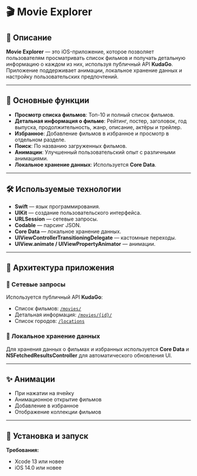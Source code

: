 # 🎬 Movie Explorer

## 📖 Описание

**Movie Explorer** — это iOS-приложение, которое позволяет пользователям просматривать список фильмов и получать детальную информацию о каждом из них, используя публичный API **KudaGo**.  
Приложение поддерживает анимации, локальное хранение данных и настройку пользовательских предпочтений.

---

## 🔑 Основные функции

- **Просмотр списка фильмов**: Топ-10 и полный список фильмов.
- **Детальная информация о фильме**: Рейтинг, постер, заголовок, год выпуска, продолжительность, жанр, описание, актёры и трейлер.
- **Избранное**: Добавление фильмов в избранное и просмотр в отдельном разделе.
- **Поиск**: По названию загруженных фильмов.
- **Анимации**: Улучшенный пользовательский опыт с различными анимациями.
- **Локальное хранение данных**: Используется **Core Data**.

---

## 🛠 Используемые технологии

- **Swift** — язык программирования.
- **UIKit** — создание пользовательского интерфейса.
- **URLSession** — сетевые запросы.
- **Codable** — парсинг JSON.
- **Core Data** — локальное хранение данных.
- **UIViewControllerTransitioningDelegate** — кастомные переходы.
- **UIView.animate / UIViewPropertyAnimator** — анимации.

---

## 🧱 Архитектура приложения

### 📡 Сетевые запросы

Используется публичный API **KudaGo**:

- Список фильмов: [`/movies/`](https://kudago.com/public-api/v1.4/movies/)
- Детальная информация: [`/movies/{id}/`](https://kudago.com/public-api/v1.4/movies/{id}/)
- Список городов: [`/locations`](https://kudago.com/public-api/v1.2/locations/?lang=ru)

### 💾 Локальное хранение данных

Для хранения данных о фильмах и избранных используется **Core Data** и **NSFetchedResultsController** для автоматического обновления UI.

---

## ✨ Анимации

- При нажатии на ячейку
- Анимационное открытие фильмов
- Добавление в избранное
- Отображение коллекции фильмов

---

## 🚀 Установка и запуск

**Требования:**

- Xcode 13 или новее
- iOS 14.0 или новее
